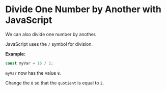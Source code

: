 # Divide One Number by Another with JavaScript

We can also divide one number by another.

JavaScript uses the `/` symbol for division.

**Example:**

```javascript
const myVar = 16 / 2;
```

`myVar` now has the value `8`.

Change the `0` so that the `quotient` is equal to `2`.
